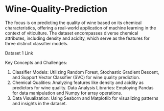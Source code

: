# Wine-Quality-Prediction
The focus is on predicting the quality of wine based on its chemical characteristics, offering a real-world application of machine learning in the context of viticulture. The dataset encompasses diverse chemical attributes, including density and acidity, which serve as the features for three distinct classifier models.

Dataset 1 Link

Key Concepts and Challenges:

1. Classifier Models: Utilizing Random Forest, Stochastic Gradient Descent, and Support
Vector Classifier (SVC) for wine quality prediction.
2. Chemical Qualities: Analyzing features like density and acidity as predictors for wine quality.
Data Analysis Libraries: Employing Pandas for data manipulation and Numpy for array
operations.
3. Data Visualization: Using Seaborn and Matplotlib for visualizing patterns and insights in the
dataset.
